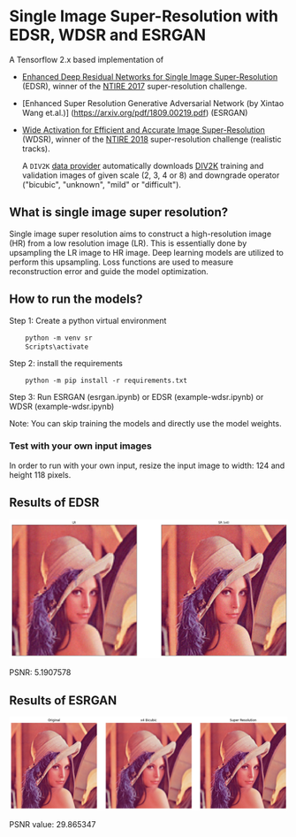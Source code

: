 # Single Image Super-Resolution with EDSR, WDSR and ESRGAN

A Tensorflow 2.x based implementation of

- [Enhanced Deep Residual Networks for Single Image Super-Resolution](https://arxiv.org/abs/1707.02921) (EDSR), winner 
  of the [NTIRE 2017](http://www.vision.ee.ethz.ch/ntire17/) super-resolution challenge.

- [Enhanced Super Resolution Generative Adversarial Network (by Xintao Wang et.al.)] (https://arxiv.org/pdf/1809.00219.pdf) (ESRGAN)

- [Wide Activation for Efficient and Accurate Image Super-Resolution](https://arxiv.org/abs/1808.08718) (WDSR), winner 
  of the [NTIRE 2018](http://www.vision.ee.ethz.ch/ntire18/) super-resolution challenge (realistic tracks). 

  A `DIV2K` [data provider](#div2k-dataset) automatically downloads [DIV2K](https://data.vision.ee.ethz.ch/cvl/DIV2K/) 
training and validation images of given scale (2, 3, 4 or 8) and downgrade operator ("bicubic", "unknown", "mild" or 
"difficult"). 


## What is single image super resolution?

Single image super resolution aims to construct a high-resolution image (HR) from a low resolution image (LR). This is essentially done by upsampling the LR image to HR image. Deep learning models are utilized to perform this upsampling. Loss functions are used to measure reconstruction error and guide the model optimization. 


## How to run the models?

Step 1: Create a python virtual environment  
```
    python -m venv sr
    Scripts\activate 
``` 
Step 2: install the requirements
```
    python -m pip install -r requirements.txt 
``` 

Step 3: Run ESRGAN (esrgan.ipynb) or EDSR (example-wdsr.ipynb) or WDSR (example-wdsr.ipynb)

Note: You can skip training the models and directly use the model weights. 

### Test with your own input images

In order to run with your own input, resize the input image to width: 124 and height 118 pixels. 

## Results of EDSR

![plot](demo/output.png)

PSNR: 5.1907578
## Results of ESRGAN 

![plot](demo/output_esrgan.png)

PSNR value: 29.865347
